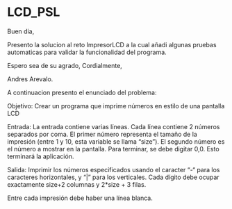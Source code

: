 # LCD_PSL
Buen dia,

Presento la solucion al reto ImpresorLCD a la cual añadi algunas pruebas automaticas para validar la funcionalidad del programa.

Espero sea de su agrado,
Cordialmente,

Andres Arevalo.

A continuacion presento el enunciado del problema: 

Objetivo: Crear un programa que imprime números en estilo de una pantalla LCD

Entrada: La entrada contiene varias líneas. Cada línea contiene 2 números separados por coma. El primer número representa el tamaño de la impresión (entre 1 y 10, esta variable se llama “size”). El segundo número es el número a mostrar en la pantalla. Para terminar, se debe digitar 0,0. Esto terminará la aplicación.

Salida: Imprimir los números especificados usando el caracter “-“ para los caracteres horizontales, y “|” para los verticales. Cada dígito debe ocupar exactamente size+2 columnas y 2*size + 3 filas.

Entre cada impresión debe haber una línea blanca.


